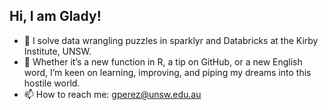 ## Hi, I am Glady!

- 🔭 I solve data wrangling puzzles in sparklyr and Databricks at the Kirby Institute, UNSW.
- 🌱  Whether it’s a new function in R, a tip on GitHub, or a new English word, I’m keen on learning, improving, and piping my dreams into this hostile world.
- 📫 How to reach me: gperez@unsw.edu.au
